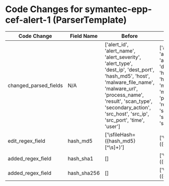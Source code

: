 # Code Changes for symantec-epp-cef-alert-1 (ParserTemplate)

| Code Change | Field Name | Before | After |
|-------------|------------|--------|-------|
| changed_parsed_fields | N/A | ['alert_id', 'alert_name', 'alert_severity', 'alert_type', 'dest_ip', 'dest_port', 'hash_md5', 'host', 'malware_file_name', 'malware_url', 'process_name', 'result', 'scan_type', 'secondary_action', 'src_host', 'src_ip', 'src_port', 'time', 'user'] | ['alert_id', 'alert_name', 'alert_severity', 'alert_type', 'dest_ip', 'dest_port', 'hash_md5', 'hash_sha1', 'hash_sha256', 'host', 'malware_file_name', 'malware_url', 'process_name', 'result', 'scan_type', 'secondary_action', 'src_host', 'src_ip', 'src_port', 'time', 'user'] |
| edit_regex_field | hash_md5 | ['\sfileHash=({hash_md5}[^\s]+)'] | ['\sfileHash=(({hash_sha256}\w{64})|({hash_sha1}\w{40})|({hash_md5}\w{32}))\s+'] |
| added_regex_field | hash_sha1 | [] | ['\sfileHash=(({hash_sha256}\w{64})|({hash_sha1}\w{40})|({hash_md5}\w{32}))\s+'] |
| added_regex_field | hash_sha256 | [] | ['\sfileHash=(({hash_sha256}\w{64})|({hash_sha1}\w{40})|({hash_md5}\w{32}))\s+'] |